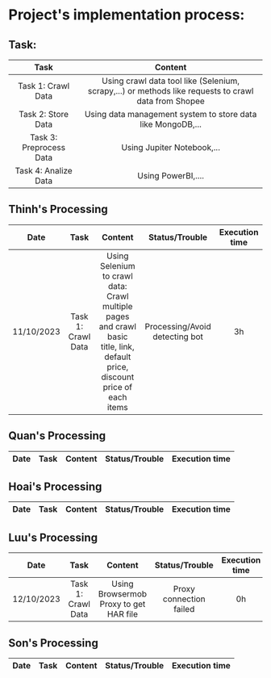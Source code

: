 # Project's implementation process: 

## Task: 

| Task                       |   Content                                                                                                  | 
|:--------------------------:|:----------------------------------------------------------------------------------------------------------:|
| Task 1: Crawl Data         |  Using crawl data tool like (Selenium, scrapy,...) or methods like requests to crawl data from Shopee      | 
| Task 2: Store Data         |  Using data management system to store data like MongoDB,...                                               |
| Task 3: Preprocess Data    |  Using Jupiter Notebook,...                                                                                |  
| Task 4: Analize Data       |  Using PowerBI,....                                                                                        |

## Thinh's Processing

| Date        | Task                       |  Content                       | Status/Trouble                     |Execution time | 
| ------------|:--------------------------:|:------------------------------:|:----------------------------------:|:-------------:|
| 11/10/2023  | Task 1: Crawl Data         |  Using Selenium to crawl data: Crawl multiple pages and crawl basic title, link, default price, discount price of each items   | Processing/Avoid detecting bot     |       3h      |

## Quan's Processing

| Date        | Task                       |  Content                       | Status/Trouble                     |Execution time | 
| ------------|:--------------------------:|:------------------------------:|:----------------------------------:|:-------------:|


## Hoai's Processing

| Date        | Task                       |  Content                       | Status/Trouble                     |Execution time | 
| ------------|:--------------------------:|:------------------------------:|:----------------------------------:|:-------------:|


## Luu's Processing

| Date        | Task                       |  Content                       | Status/Trouble                     |Execution time | 
| ------------|:--------------------------:|:------------------------------:|:----------------------------------:|:-------------:|
| 12/10/2023  | Task 1: Crawl Data         |  Using Browsermob Proxy to get HAR file   | Proxy connection failed     |       0h      |


## Son's Processing

| Date        | Task                       |  Content                       | Status/Trouble                     |Execution time | 
| ------------|:--------------------------:|:------------------------------:|:----------------------------------:|:-------------:|

